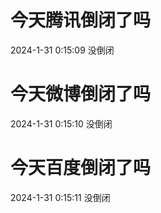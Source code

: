 # 今天腾讯倒闭了吗

2024-1-31 0:15:09 没倒闭

# 今天微博倒闭了吗

2024-1-31 0:15:10 没倒闭

# 今天百度倒闭了吗

2024-1-31 0:15:11 没倒闭

